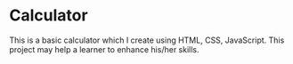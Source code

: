 # Calculator
This is a basic calculator which I create using HTML, CSS, JavaScript. This project may help a learner to enhance his/her skills.
